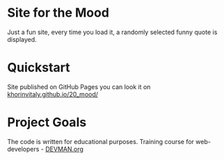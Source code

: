 # Site for the Mood

Just a fun site, every time you load it, a randomly selected funny quote is displayed.

# Quickstart

Site published on GitHub Pages you can look it on [khorinvitaly.github.io/20_mood/](https://khorinvitaly.github.io/20_mood/)  

# Project Goals

The code is written for educational purposes. Training course for web-developers - [DEVMAN.org](https://devman.org)
